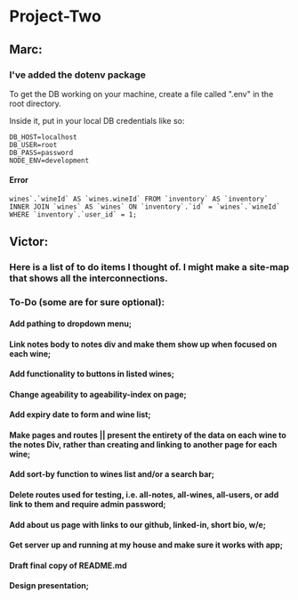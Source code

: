 # Project-Two

## Marc:

### I've added the dotenv package

To get the DB working on your machine, create a file called ".env" in the root directory.

Inside it, put in your local DB credentials like so:

```
DB_HOST=localhost
DB_USER=root
DB_PASS=password
NODE_ENV=development
```

#### Error

`` wines`.`wineId` AS `wines.wineId` FROM `inventory` AS `inventory` INNER JOIN `wines` AS `wines` ON `inventory`.`id` = `wines`.`wineId` WHERE `inventory`.`user_id` = 1; ``


## Victor:

### Here is a list of to do items I thought of. I might make a site-map that shows all the interconnections.

### To-Do (some are for sure optional): 

#### Add pathing to dropdown menu;
#### Link notes body to notes div and make them show up when focused on each wine;
#### Add functionality to buttons in listed wines;
#### Change ageability to ageability-index on page;
#### Add expiry date to form and wine list;
#### Make pages and routes || present the entirety of the data on each wine to the notes Div, rather than creating and linking      to   another page for each wine;
#### Add sort-by function to  wines list and/or a search bar;
#### Delete routes used for testing, i.e. all-notes, all-wines, all-users, or add link to them and require admin password;
#### Add about us page with links to our github, linked-in, short bio, w/e;
#### Get server up and running at my house and make sure it works with app;
#### Draft final copy of README.md
#### Design presentation;
